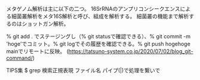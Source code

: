 メタゲノム解析は主に以下の二つ。
16SrRNAのアンプリコンシークエンスによる細菌叢解析をメタ16S解析と呼び、組成を解析する。
細菌叢の機能まで解析するのはショットガン解析。

% git add . でステージングし（% git statusで確認できる）、% git commit -m 'hoge'でコミット。% git logでその履歴を確認できる。% git push hogehoge mainでリモートに反映。
(https://tatsuno-system.co.jp/2020/07/02/blog_git-command/)

TIPS集
$ grep 検索正規表現 ファイル名
パイプ(|)で処理を繋いで